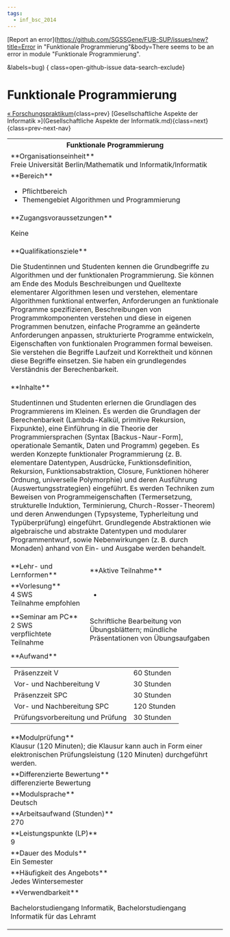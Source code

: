 ```yaml
---
tags:
  - inf_bsc_2014
---
```

[Report an error](https://github.com/SGSSGene/FUB-SUP/issues/new?title=Error in "Funktionale Programmierung"&body=There seems to be an error in module "Funktionale Programmierung".

<Describe here a slightly more detailed description of what is wrong>&labels=bug)
{ class=open-github-issue data-search-exclude}

# Funktionale Programmierung

[« Forschungspraktikum](Forschungspraktikum.md){class=prev}
[Gesellschaftliche Aspekte der Informatik »](Gesellschaftliche Aspekte der Informatik.md){class=next}
{class=prev-next-nav}

<table markdown id="moduledesc">
<tr markdown class="moduledesc_head"><th colspan="2">Funktionale Programmierung </th></tr>
<tr markdown><td colspan="2">**Organisationseinheit**   <br>Freie Universität Berlin/Mathematik und Informatik/Informatik</td></tr>

<tr markdown><td colspan="2">**Bereich**<br>


- Pflichtbereich
- Themengebiet Algorithmen und Programmierung

</td></tr>

<tr markdown><td colspan="2">**Zugangsvoraussetzungen** <br>

Keine


</td></tr>
<tr markdown><td colspan="2">**Qualifikationsziele**    <br>

Die Studentinnen und Studenten kennen die Grundbegriffe zu Algorithmen und
der funktionalen Programmierung. Sie können am Ende des Moduls
Beschreibungen und Quelltexte elementarer Algorithmen lesen und verstehen,
elementare Algorithmen funktional entwerfen, Anforderungen an funktionale
Programme spezifizieren, Beschreibungen von Programmkomponenten verstehen
und diese in eigenen Programmen benutzen, einfache Programme an geänderte
Anforderungen anpassen, strukturierte Programme entwickeln, Eigenschaften
von funktionalen Programmen formal beweisen. Sie verstehen die Begriffe
Laufzeit und Korrektheit und können diese Begriffe einsetzen. Sie haben ein
grundlegendes Verständnis der Berechenbarkeit.


</td></tr>
<tr markdown><td colspan="2">**Inhalte**                <br>

Studentinnen und Studenten erlernen die Grundlagen des Programmierens im
Kleinen. Es werden die Grundlagen der Berechenbarkeit (Lambda-Kalkül,
primitive Rekursion, Fixpunkte), eine Einführung in die Theorie der
Programmiersprachen (Syntax \[Backus-Naur-Form\], operationale Semantik,
Daten und Programm) gegeben. Es werden Konzepte funktionaler Programmierung
(z. B. elementare Datentypen, Ausdrücke, Funktionsdefinition, Rekursion,
Funktionsabstraktion, Closure, Funktionen höherer Ordnung, universelle
Polymorphie) und deren Ausführung (Auswertungsstrategien) eingeführt. Es
werden Techniken zum Beweisen von Programmeigenschaften (Termersetzung,
strukturelle Induktion, Terminierung, Church-Rosser-Theorem) und deren
Anwendungen (Typsysteme, Typherleitung und Typüberprüfung) eingeführt.
Grundlegende Abstraktionen wie algebraische und abstrakte Datentypen und
modularer Programmentwurf, sowie Nebenwirkungen (z. B. durch Monaden) anhand
von Ein- und Ausgabe werden behandelt.


</td></tr>

<tr markdown><td>**Lehr- und Lernformen**</td><td>**Aktive Teilnahme**</td></tr>
<tr markdown><td> **Vorlesung** <br>4 SWS <br> Teilnahme empfohlen</td><td>

-
</td></tr>
<tr markdown><td> **Seminar am PC** <br>2 SWS <br> verpflichtete Teilnahme</td><td>

Schriftliche Bearbeitung von Übungsblättern; mündliche Präsentationen von Übungsaufgaben
</td></tr>
<tr markdown><td colspan="2">**Aufwand**                <br>
<table class="aufwand_table">
<tr><td>Präsenzzeit V</td><td>60 Stunden</td></tr>
<tr><td>Vor- und Nachbereitung V</td><td>30 Stunden</td></tr>
<tr><td>Präsenzzeit SPC</td><td>30 Stunden</td></tr>
<tr><td>Vor- und Nachbereitung SPC</td><td>120 Stunden</td></tr>
<tr><td>Prüfungsvorbereitung und Prüfung</td><td>30 Stunden</td></tr>
</table>

</td></tr>
<tr markdown><td colspan="2">**Modulprüfung**             <br>Klausur (120 Minuten); die Klausur kann auch in Form einer elektronischen
Prüfungsleistung (120 Minuten) durchgeführt werden.


</td></tr>
<tr markdown><td colspan="2">**Differenzierte Bewertung** <br>differenzierte Bewertung

</td></tr>
<tr markdown><td colspan="2">**Modulsprache**             <br>Deutsch</td></tr>
<tr markdown><td colspan="2">**Arbeitsaufwand (Stunden)** <br>270</td></tr>
<tr markdown><td colspan="2">**Leistungspunkte (LP)**     <br>9</td></tr>
<tr markdown><td colspan="2">**Dauer des Moduls**         <br>Ein Semester</td></tr>
<tr markdown><td colspan="2">**Häufigkeit des Angebots**  <br>Jedes Wintersemester</td></tr>
<tr markdown><td colspan="2">**Verwendbarkeit**           <br>

Bachelorstudiengang Informatik, Bachelorstudiengang Informatik für das
Lehramt


</td></tr>

</table>

